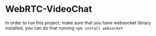 # WebRTC-VideoChat
In order to run this project, make sure that you have websocket library installed, you can do that running ``npm install websocket``
